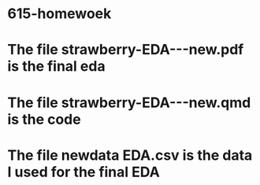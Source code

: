 # 615-homewoek
# The file strawberry-EDA---new.pdf is the final eda
# The file strawberry-EDA---new.qmd is the code
# The file newdata EDA.csv is the data I used for the final EDA
